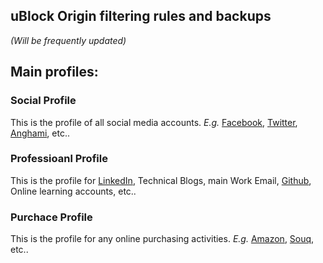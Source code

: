 ## uBlock Origin filtering rules and backups
<em>(Will be frequently updated)</em>

<h2>Main profiles:</h2>

<h3>Social Profile</h3>
<p>
	This is the profile of all social media accounts.
	<em>E.g.</em> <a href="https://facebook.com">Facebook</a>, <a href="https://twitter.com">Twitter</a>, <a href="https://anghami.com">Anghami</a>, etc..
</p>

<h3>Professioanl Profile</h3>
<p>
	This is the profile for <a href="https://linkedin.com">LinkedIn</a>, Technical Blogs, main Work Email, <a href="https://github.com">Github</a>, Online learning accounts, etc..
</p>

<h3>Purchace Profile</h3>
<p>
	This is the profile for any online purchasing activities. <em>E.g.</em> <a href="https://amazon.com">Amazon</a>, <a href="https://souq.com">Souq</a>, etc..
</p>
